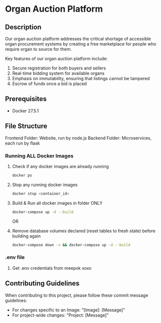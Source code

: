 # Organ Auction Platform

## Description
Our organ auction platform addresses the critical shortage of accessible organ procurement systems by creating a free marketplace for people who require organ to source for them.

Key features of our organ auction platform include:
1.	Secure registration for both buyers and sellers
2.	Real-time bidding system for available organs
3.	Emphasis on immutability, ensuring that listings cannot be tampered
4.  Escrow of funds once a bid is placed

## Prerequisites
- Docker 27.5.1

## File Structure
Frontend Folder: Website, run by node.js
Backend Folder: Microservices, each run by flask

### Running ALL Docker Images 
1. Check if any docker images are already running
   ```sh
   docker ps
   ```
2. Stop any running docker images  
   ```sh
   docker stop <container_id>
   ```

3. Build & Run all docker images in folder ONLY
   ```sh
   docker-compose up -d --build
   ```
   OR
3. Remove database volumes declared (reset tables to fresh state) before building again
   ```sh
   docker-compose down -v && docker-compose up -d --build
   ```

### .env file
1. Get .env credentials from meepok xoxo

## Contributing Guidelines
When contributing to this project, please follow these commit message guidelines:
* For changes specific to an Image: "[Image]: [Message]"
* For project-wide changes: "Project: [Message]"
